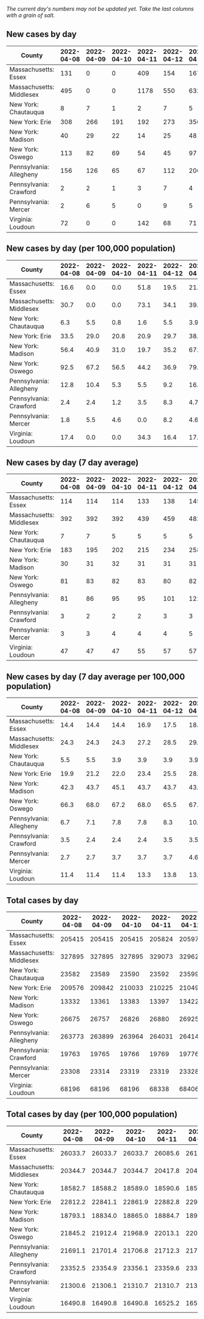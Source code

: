 _The current day's numbers may not be updated yet. Take the last columns with a grain of salt._
## New cases by day

| County | 2022-04-08 | 2022-04-09 | 2022-04-10 | 2022-04-11 | 2022-04-12 | 2022-04-13 | 2022-04-14 |
| --- | --- | --- | --- | --- | --- | --- | --- |
| Massachusetts: Essex | 131 | 0 | 0 | 409 | 154 | 167 |  |
| Massachusetts: Middlesex | 495 | 0 | 0 | 1178 | 550 | 632 |  |
| New York: Chautauqua | 8 | 7 | 1 | 2 | 7 | 5 |  |
| New York: Erie | 308 | 266 | 191 | 192 | 273 | 356 |  |
| New York: Madison | 40 | 29 | 22 | 14 | 25 | 48 |  |
| New York: Oswego | 113 | 82 | 69 | 54 | 45 | 97 |  |
| Pennsylvania: Allegheny | 156 | 126 | 65 | 67 | 112 | 206 | 172 |
| Pennsylvania: Crawford | 2 | 2 | 1 | 3 | 7 | 4 | 8 |
| Pennsylvania: Mercer | 2 | 6 | 5 | 0 | 9 | 5 | 3 |
| Virginia: Loudoun | 72 | 0 | 0 | 142 | 68 | 71 | 42 |

## New cases by day (per 100,000 population)

| County | 2022-04-08 | 2022-04-09 | 2022-04-10 | 2022-04-11 | 2022-04-12 | 2022-04-13 | 2022-04-14 |
| --- | --- | --- | --- | --- | --- | --- | --- |
| Massachusetts: Essex | 16.6 | 0.0 | 0.0 | 51.8 | 19.5 | 21.2 |  |
| Massachusetts: Middlesex | 30.7 | 0.0 | 0.0 | 73.1 | 34.1 | 39.2 |  |
| New York: Chautauqua | 6.3 | 5.5 | 0.8 | 1.6 | 5.5 | 3.9 |  |
| New York: Erie | 33.5 | 29.0 | 20.8 | 20.9 | 29.7 | 38.8 |  |
| New York: Madison | 56.4 | 40.9 | 31.0 | 19.7 | 35.2 | 67.7 |  |
| New York: Oswego | 92.5 | 67.2 | 56.5 | 44.2 | 36.9 | 79.4 |  |
| Pennsylvania: Allegheny | 12.8 | 10.4 | 5.3 | 5.5 | 9.2 | 16.9 | 14.1 |
| Pennsylvania: Crawford | 2.4 | 2.4 | 1.2 | 3.5 | 8.3 | 4.7 | 9.5 |
| Pennsylvania: Mercer | 1.8 | 5.5 | 4.6 | 0.0 | 8.2 | 4.6 | 2.7 |
| Virginia: Loudoun | 17.4 | 0.0 | 0.0 | 34.3 | 16.4 | 17.2 | 10.2 |

## New cases by day (7 day average)

| County | 2022-04-08 | 2022-04-09 | 2022-04-10 | 2022-04-11 | 2022-04-12 | 2022-04-13 | 2022-04-14 |
| --- | --- | --- | --- | --- | --- | --- | --- |
| Massachusetts: Essex | 114 | 114 | 114 | 133 | 138 | 145 |  |
| Massachusetts: Middlesex | 392 | 392 | 392 | 439 | 459 | 482 |  |
| New York: Chautauqua | 7 | 7 | 5 | 5 | 5 | 5 |  |
| New York: Erie | 183 | 195 | 202 | 215 | 234 | 258 |  |
| New York: Madison | 30 | 31 | 32 | 31 | 31 | 31 |  |
| New York: Oswego | 81 | 83 | 82 | 83 | 80 | 82 |  |
| Pennsylvania: Allegheny | 81 | 86 | 95 | 95 | 101 | 122 | 129 |
| Pennsylvania: Crawford | 3 | 2 | 2 | 2 | 3 | 3 | 4 |
| Pennsylvania: Mercer | 3 | 3 | 4 | 4 | 4 | 5 | 4 |
| Virginia: Loudoun | 47 | 47 | 47 | 55 | 57 | 57 | 56 |

## New cases by day (7 day average per 100,000 population)

| County | 2022-04-08 | 2022-04-09 | 2022-04-10 | 2022-04-11 | 2022-04-12 | 2022-04-13 | 2022-04-14 |
| --- | --- | --- | --- | --- | --- | --- | --- |
| Massachusetts: Essex | 14.4 | 14.4 | 14.4 | 16.9 | 17.5 | 18.4 |  |
| Massachusetts: Middlesex | 24.3 | 24.3 | 24.3 | 27.2 | 28.5 | 29.9 |  |
| New York: Chautauqua | 5.5 | 5.5 | 3.9 | 3.9 | 3.9 | 3.9 |  |
| New York: Erie | 19.9 | 21.2 | 22.0 | 23.4 | 25.5 | 28.1 |  |
| New York: Madison | 42.3 | 43.7 | 45.1 | 43.7 | 43.7 | 43.7 |  |
| New York: Oswego | 66.3 | 68.0 | 67.2 | 68.0 | 65.5 | 67.2 |  |
| Pennsylvania: Allegheny | 6.7 | 7.1 | 7.8 | 7.8 | 8.3 | 10.0 | 10.6 |
| Pennsylvania: Crawford | 3.5 | 2.4 | 2.4 | 2.4 | 3.5 | 3.5 | 4.7 |
| Pennsylvania: Mercer | 2.7 | 2.7 | 3.7 | 3.7 | 3.7 | 4.6 | 3.7 |
| Virginia: Loudoun | 11.4 | 11.4 | 11.4 | 13.3 | 13.8 | 13.8 | 13.5 |

## Total cases by day

| County | 2022-04-08 | 2022-04-09 | 2022-04-10 | 2022-04-11 | 2022-04-12 | 2022-04-13 | 2022-04-14 |
| --- | --- | --- | --- | --- | --- | --- | --- |
| Massachusetts: Essex | 205415 | 205415 | 205415 | 205824 | 205978 | 206145 |  |
| Massachusetts: Middlesex | 327895 | 327895 | 327895 | 329073 | 329623 | 330255 |  |
| New York: Chautauqua | 23582 | 23589 | 23590 | 23592 | 23599 | 23604 |  |
| New York: Erie | 209576 | 209842 | 210033 | 210225 | 210498 | 210854 |  |
| New York: Madison | 13332 | 13361 | 13383 | 13397 | 13422 | 13470 |  |
| New York: Oswego | 26675 | 26757 | 26826 | 26880 | 26925 | 27022 |  |
| Pennsylvania: Allegheny | 263773 | 263899 | 263964 | 264031 | 264143 | 264349 | 264521 |
| Pennsylvania: Crawford | 19763 | 19765 | 19766 | 19769 | 19776 | 19780 | 19788 |
| Pennsylvania: Mercer | 23308 | 23314 | 23319 | 23319 | 23328 | 23333 | 23336 |
| Virginia: Loudoun | 68196 | 68196 | 68196 | 68338 | 68406 | 68477 | 68519 |

## Total cases by day (per 100,000 population)

| County | 2022-04-08 | 2022-04-09 | 2022-04-10 | 2022-04-11 | 2022-04-12 | 2022-04-13 | 2022-04-14 |
| --- | --- | --- | --- | --- | --- | --- | --- |
| Massachusetts: Essex | 26033.7 | 26033.7 | 26033.7 | 26085.6 | 26105.1 | 26126.3 |  |
| Massachusetts: Middlesex | 20344.7 | 20344.7 | 20344.7 | 20417.8 | 20451.9 | 20491.1 |  |
| New York: Chautauqua | 18582.7 | 18588.2 | 18589.0 | 18590.6 | 18596.1 | 18600.0 |  |
| New York: Erie | 22812.2 | 22841.1 | 22861.9 | 22882.8 | 22912.5 | 22951.3 |  |
| New York: Madison | 18793.1 | 18834.0 | 18865.0 | 18884.7 | 18919.9 | 18987.6 |  |
| New York: Oswego | 21845.2 | 21912.4 | 21968.9 | 22013.1 | 22050.0 | 22129.4 |  |
| Pennsylvania: Allegheny | 21691.1 | 21701.4 | 21706.8 | 21712.3 | 21721.5 | 21738.4 | 21752.6 |
| Pennsylvania: Crawford | 23352.5 | 23354.9 | 23356.1 | 23359.6 | 23367.9 | 23372.6 | 23382.1 |
| Pennsylvania: Mercer | 21300.6 | 21306.1 | 21310.7 | 21310.7 | 21318.9 | 21323.5 | 21326.2 |
| Virginia: Loudoun | 16490.8 | 16490.8 | 16490.8 | 16525.2 | 16541.6 | 16558.8 | 16568.9 |
